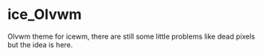 # ice_Olvwm
Olvwm theme for icewm, there are still some little problems like dead pixels but the idea is here.
